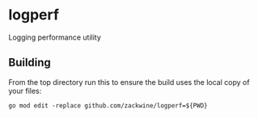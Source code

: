 # logperf
Logging performance utility

## Building

From the top directory run this to ensure the build uses the local copy of your files:

```
go mod edit -replace github.com/zackwine/logperf=${PWD}
```
